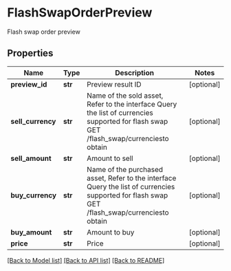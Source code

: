 # FlashSwapOrderPreview

Flash swap order preview
## Properties
Name | Type | Description | Notes
------------ | ------------- | ------------- | -------------
**preview_id** | **str** | Preview result ID | [optional] 
**sell_currency** | **str** | Name of the sold asset,  Refer to the interface Query the list of currencies supported for flash swap GET /flash_swap/currenciesto obtain | [optional] 
**sell_amount** | **str** | Amount to sell | [optional] 
**buy_currency** | **str** | Name of the purchased asset,  Refer to the interface Query the list of currencies supported for flash swap GET /flash_swap/currenciesto obtain | [optional] 
**buy_amount** | **str** | Amount to buy | [optional] 
**price** | **str** | Price | [optional] 

[[Back to Model list]](../README.md#documentation-for-models) [[Back to API list]](../README.md#documentation-for-api-endpoints) [[Back to README]](../README.md)



